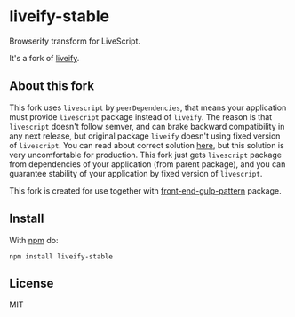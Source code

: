 liveify-stable
==============

Browserify transform for LiveScript.

It's a fork of [liveify](https://github.com/quarterto/liveify).

About this fork
---------------

This fork uses `livescript` by `peerDependencies`, that means your application must provide `livescript` package instead of `liveify`. The reason is that `livescript` doesn't follow semver, and can brake backward compatibility in any next release, but original package `liveify` doesn't using fixed version of `livescript`. You can read about correct solution [here](https://github.com/quarterto/liveify#livescript-versions), but this solution is very uncomfortable for production. This fork just gets `livescript` package from dependencies of your application (from parent package), and you can guarantee stability of your application by fixed version of `livescript`.

This fork is created for use together with [front-end-gulp-pattern](https://github.com/unclechu/front-end-gulp-pattern) package.

Install
-------

With [npm](https://npmjs.or) do:

```
npm install liveify-stable
```

License
-------

MIT
